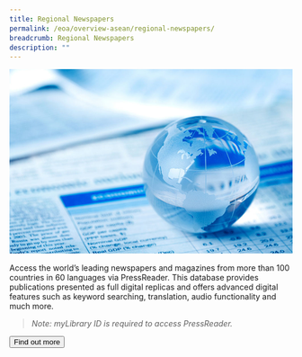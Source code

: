 ```yaml
---
title: Regional Newspapers
permalink: /eoa/overview-asean/regional-newspapers/
breadcrumb: Regional Newspapers
description: ""
---
```




<img src="\images\eoa\Asean Overview\regional-newspapers.jpg" alt="regional newspapers banner" style="width:800px;" />

Access the world’s leading newspapers and magazines from more than 100 countries in 60 languages via PressReader. This database provides publications presented as full digital replicas and offers advanced digital features such as keyword searching, translation, audio functionality and much more.

> *Note: myLibrary ID is required to access PressReader.*

<a href="https://eresources.nlb.gov.sg/main/browse/resource/1323" target="blank"><button class="w3-btn w3-round-xxlarge">Find out more</button></a>